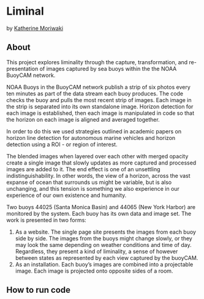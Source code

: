 # Liminal
by [Katherine Moriwaki](https://kakirine.com/)

## About
This project explores liminality through the capture, transformation, and re-presentation of images captured by sea buoys within the the NOAA BuoyCAM network.

NOAA Buoys in the BuoyCAM network publish a strip of six photos every ten minutes as part of the data stream each buoy produces. The code checks the buoy and pulls the most recent strip of images. Each image in the strip is separated into its own standalone image. Horizon detection for each image is established, then each image is manipulated in code so that the horizon on each image is aligned and averaged together. 

In order to do this we used strategies outlined in academic papers on horizon line detection for autonomous marine vehicles and horizon detection using a ROI - or region of interest. 

The blended images when layered over each other with merged opacity create a single image that slowly updates as more captured and processed images are added to it. The end effect is one of an unsettling indistinguishability. In other words, the view of a horizon, across the vast expanse of ocean that surrounds us might be variable, but is also unchanging, and this tension is something we also experience in our experience of our own existence and humanity. 

Two buoys 44025 (Santa Monica Basin) and 44065 (New York Harbor) are monitored by the system. Each buoy has its own data and image set. The work is presented in two forms: 
1. As a website. The single page site presents the images from each buoy side by side. The images from the buoys might change slowly, or they may look the same depending on weather conditions and time of day. Regardless, they present a kind of liminality, a sense of however between states as represented by each view captured by the buoyCAM.
2. As an installation. Each buoy’s images are combined into a projectable image. Each image is projected onto opposite sides of a room. 


## How to run code
